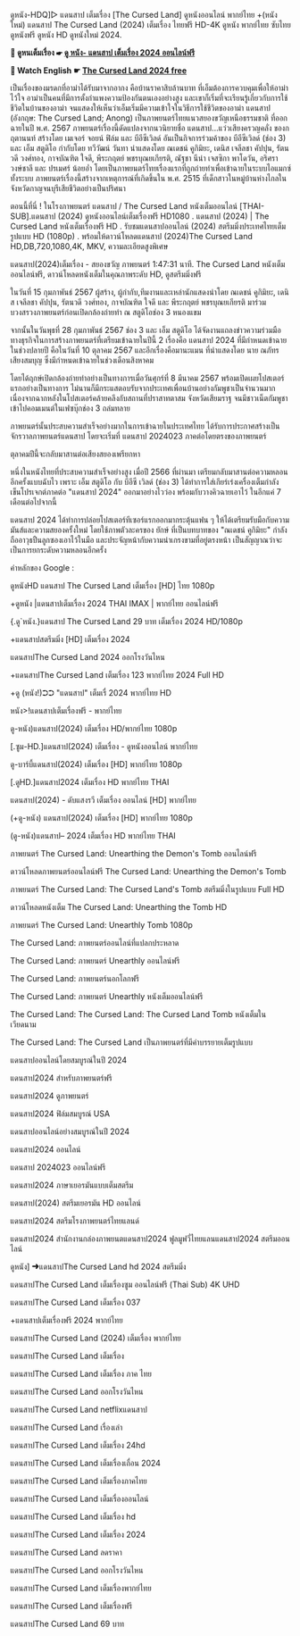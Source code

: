 ดูหนัง-HDQ]▷ แดนสาป  เต็มเรื่อง [The Cursed Land] ดูหนังออนไลน์ พากย์ไทย
+(หนังใหม่) แดนสาป The Cursed Land (2024) เต็มเรื่อง ไทยฟรี HD-4K ดูหนัง พากย์ไทย ซับไทย ดูหนังฟรี ดูหนัง HD ดูหนังใหม่ 2024.

**📀 ดูหนเต็มเรื่อง ☛ [ดู หนัง- แดนสาป เต็มเรื่อง 2024 ออนไลน์ฟรี](https://reurl.cc/ZepKLQ)**

**🎥 Watch English ☛ [The Cursed Land 2024 free](https://ln.run/The-Cursed-Land)**


เป็นเรื่องของมรดกที่อาม่าได้รับมาจากอากง คือบ้านราคาสิบล้านบาท ที่เอ็มต้องการควบคุมเพื่อให้อาม่าไว้ใจ อาม่าเป็นคนที่มีการตั้งกำแพงความป้องกันตนเองอย่างสูง และเขาก็เริ่มที่จะเรียนรู้เกี่ยวกับการใช้ชีวิตในบ้านของอาม่า จนแสดงให้เห็นว่าเอ็มเริ่มมีความเข้าใจในวิธีการใช้ชีวิตของอาม่า
แดนสาป (อังกฤษ: The Cursed Land; Anong) เป็นภาพยนตร์ไทยแนวสยองขวัญเหนือธรรมชาติ ที่ออกฉายในปี พ.ศ. 2567 ภาพยนตร์เรื่องนี้ดัดแปลงจากนวนิยายชื่อ แดนสาป...แว่วเสียงครวญคลั่ง ของกฤตานนท์ สร้างโดย เมเจอร์ จอยน์ ฟิล์ม และ บีอีซีเวิลด์ อันเป็นกิจการร่วมค้าของ บีอีซีเวิลด์ (ช่อง 3)​ และ เอ็ม สตูดิโอ กำกับโดย ทวีวัฒน์ วันทา นำแสดงโดย ณเดชน์ คูกิมิยะ, เดนิส เจลีลชา คัปปุน, รัตนวดี วงศ์ทอง, กาจบัณฑิต ใจดี, พีระกฤตย์ พชรบุณยเกียรติ, ณัฐชา นีน่า เจสซิกา พาโดวัน, อริศรา วงษ์ชาลี และ ปรเมศร์ น้อยอ่ำ โดยเป็นภาพยนตร์ไทยเรื่องแรกที่ถูกถ่ายทำเพื่อเข้าฉายในระบบไอแมกซ์ทั้งระบบ ภาพยนตร์เรื่องนี้สร้างจากเหตุการณ์ที่เกิดขึ้นใน พ.ศ. 2515 ที่เด็กสาวในหมู่บ้านห่างไกลในจังหวัดกาญจนบุรีเสียชีวิตอย่างเป็นปริศนา

ตอนนี้ที่นี่ ! ในโรงภาพยนตร์ แดนสาป / The Cursed Land หนังเต็มออนไลน์ [THAI-SUB].แดนสาป (2024) ดูหนังออนไลน์เต็มเรื่องฟรี HD1080 . แดนสาป (2024) | The Cursed Land หนังเต็มเรื่องฟรี HD . รับชมแดนสาปออนไลน์ (2024) สตรีมมิ่งประเทศไทยเต็มรูปแบบ HD (1080p) . พร้อมให้ดาวน์โหลดแดนสาป (2024)The Cursed Land HD,DB,720,1080,4K, MKV, ความละเอียดสูงพิเศษ

แดนสาป(2024)เต็มเรื่อง - สยองขวัญ ภาพยนตร์ 1:47:31 นาที. The Cursed Land หนังเต็มออนไลน์ฟรี, ดาวน์โหลดหนังเต็มในคุณภาพระดับ HD, ดูสตรีมมิ่งฟรี

ในวันที่ 15 กุมภาพันธ์ 2567 ผู้สร้าง, ผู้กำกับ,ทีมงานและเหล่านักแสดงนำโดย ณเดชน์ คูกิมิยะ, เดนิส เจลีลชา คัปปุน, รัตนวดี วงศ์ทอง, กาจบัณฑิต ใจดี และ พีระกฤตย์ พชรบุณยเกียรติ มาร่วมบวงสรวงภาพยนตร์ก่อนเปิดกล้องถ่ายทำ ณ สตูดิโอช่อง 3 หนองแขม

จากนั้นในวันพุธที่ 28 กุมภาพันธ์ 2567 ช่อง 3 และ เอ็ม สตูดิโอ ได้จัดงานแถลงข่าวความร่วมมือทางธุรกิจในการสร้างภาพยนตร์ที่เตรียมเข้าฉายในปีนี้ 2 เรื่องคือ แดนสาป 2024 ที่มีกำหนดเข้าฉายในช่วงปลายปี คือในวันที่ 10 ตุลาคม 2567 และอีกเรื่องคือมานะแมน ที่นำแสดงโดย นาย ณภัทร เสียงสมบุญ ซึ่งมีกำหนดเข้าฉายในช่วงเดือนสิงหาคม

โดยได้ฤกษ์เปิดกล้องถ่ายทำอย่างเป็นทางการเมื่อวันศุกร์ที่ 8 มีนาคม 2567 พร้อมเปิดเผยโปสเตอร์แรกอย่างเป็นทางการ ไม่นานก็มีกระแสตอบรับจากประเทศเพื่อนบ้านอย่างกัมพูชาเป็นจำนวนมาก เนื่องจากฉากหลังในโปสเตอร์คล้ายคลึงกับสถานที่ปราสาทตาสม จังหวัดเสียมราฐ จนมีชาวเน็ตกัมพูชาเข้าไปคอมเมนต์ในเฟซบุ๊กช่อง 3 ถล่มทลาย

ภาพยนตร์นั้นประสบความสำเร็จอย่างมากในการเข้าฉายในประเทศไทย ได้รับการประกาศสร้างเป็นจักรวาลภาพยนตร์แดนสาป โดยจะเริ่มที่ แดนสาป 2024023 ภาคต่อโดยตรงของภาพยนตร์

ตุลาคมปีนี้จะกลับมาสานต่อเสียงสยองเพรียกหา

หนึ่งในหนังไทยที่ประสบความสำเร็จอย่างสูง เมื่อปี 2566 ที่ผ่านมา เตรียมกลับมาสานต่อความหลอนอีกครั้งแบบฉับไว เพราะ เอ็ม สตูดิโอ กับ บีอีซี เวิลด์ (ช่อง 3) ได้ทำการใส่เกียร์เร่งเครื่องเต็มกำลัง เข็นโปรเจกต์ภาคต่อ "แดนสาป 2024" ออกมาอย่างไวว่อง พร้อมกับวางคิวฉายเอาไว้ ในอีกแค่ 7 เดือนต่อไปจากนี้

แดนสาป 2024 ได้ทำการปล่อยโปสเตอร์ทีเซอร์แรกออกมากระตุ้นแฟน ๆ ให้ได้เตรียมรับมือกับความมันส์และความสยองครั้งใหม่ โดยใช้ภาพตัวละครของ ยักษ์ ที่เป็นบทบาทของ "ณเดชน์ คูกิมิยะ" กำลังถืออาวุธปืนลูกซองเอาไว้ในมือ และประจัญหน้ากับความน่าเกรงขามที่อยู่ตรงหน้า เป็นสัญญาณว่าจะเป็นการยกระดับความหลอนอีกครั้ง

คำหลักของ Google :

ดูหนังHD แดนสาป The Cursed Land เต็มเรื่อง [HD] ไทย 1080p

+ดูหนัง |แดนสาปเต็มเรื่อง 2024 THAI IMAX | พากย์ไทย ออนไลน์ฟรี

{.ดู`หนัง.}แดนสาป The Cursed Land 29 บาท เต็มเรื่อง 2024 HD/1080p

+แดนสาปสตรีมมิ่ง [HD] เต็มเรื่อง 2024

แดนสาปThe Cursed Land 2024 ออกโรงวันไหน

+แดนสาปThe Cursed Land เต็มเรื่อง 123 พากย์ไทย 2024 Full HD

+ดู (หนัง!)➲➲ "แดนสาป" เต็มเรื่ 2024 พากย์ไทย HD

หนัง>!แดนสาปเต็มเรื่องฟรี - พากย์ไทย

ดู-หนัง)แดนสาป(2024) เต็มเรื่อง HD/พากย์ไทย 1080p

[.ซูม-HD.]แดนสาป(2024) เต็มเรื่อง - ดูหนังออนไลน์ พากย์ไทย

ดู-บาร์บี้แดนสาป(2024) เต็มเรื่อง [HD] พากย์ไทย 1080p

[.ดูHD.]แดนสาป2024 เต็มเรื่อง HD พากย์ไทย THAI

แดนสาป(2024) - ดับแสงรวี เต็มเรื่อง ออนไลน์ [HD] พากย์ไทย

(+ดู-หนัง) แดนสาป(2024) เต็มเรื่อง [HD] พากย์ไทย 1080p

(ดู-หนัง)แดนสาป– 2024 เต็มเรื่อง HD พากย์ไทย THAI

ภาพยนตร์ The Cursed Land: Unearthing the Demon's Tomb ออนไลน์ฟรี

ดาวน์โหลดภาพยนตร์ออนไลน์ฟรี The Cursed Land: Unearthing the Demon's Tomb

ภาพยนตร์ The Cursed Land: The Cursed Land's Tomb สตรีมมิ่งในรูปแบบ Full HD

ดาวน์โหลดหนังเต็ม The Cursed Land: Unearthing the Tomb HD

ภาพยนตร์ The Cursed Land: Unearthly Tomb 1080p

The Cursed Land: ภาพยนตร์ออนไลน์ที่แปลกประหลาด

The Cursed Land: ภาพยนตร์ Unearthly ออนไลน์ฟรี

The Cursed Land: ภาพยนตร์นอกโลกฟรี

The Cursed Land: ภาพยนตร์ Unearthly หนังเต็มออนไลน์ฟรี

The Cursed Land: The Cursed Land: The Cursed Land Tomb หนังเต็มในเวียดนาม

The Cursed Land: The Cursed Land เป็นภาพยนตร์ที่มีคำบรรยายเต็มรูปแบบ

แดนสาปออนไลน์โดยสมบูรณ์ในปี 2024

แดนสาป2024 สำหรับภาพยนตร์ฟรี

แดนสาป2024 ดูภาพยนตร์

แดนสาป2024 ฟิล์มสมบูรณ์ USA

แดนสาปออนไลน์อย่างสมบูรณ์ในปี 2024

แดนสาป2024 ออนไลน์

แดนสาป 2024023 ออนไลน์ฟรี

แดนสาป2024 ภาษาเยอรมันแบบเต็มสตรีม

แดนสาป(2024) สตรีมเยอรมัน HD ออนไลน์

แดนสาป2024 สตรีมโรงภาพยนตร์ไทยแลนด์

แดนสาป2024 สํานักงานกล่องภาพยนตแดนสาป2024 ฟูลมูฟวี่ไทยแลนแดนสาป2024 สตรีมออนไลน์

ดูหนัง] ➜แดนสาปThe Cursed Land hd 2024 สตรีมมิ่ง

แดนสาปThe Cursed Land เต็มเรื่องซูม ออนไลน์ฟรี (Thai Sub) 4K UHD

แดนสาปThe Cursed Land เต็มเรื่อง 037

+แดนสาปเต็มเรื่องฟรี 2024 พากย์ไทย

แดนสาปThe Cursed Land (2024) เต็มเรื่อง พากย์ไทย

แดนสาปThe Cursed Land เต็มเรื่อง

แดนสาปThe Cursed Land เต็มเรื่อง ภาค ไทย

แดนสาปThe Cursed Land ออกโรงวันไหน

แดนสาปThe Cursed Land netflixแดนสาป

แดนสาปThe Cursed Land เรื่องเล่า

แดนสาปThe Cursed Land เต็มเรื่อง 24hd

แดนสาปThe Cursed Land เต็มเรื่องเถื่อน 2024

แดนสาปThe Cursed Land เต็มเรื่องภาคไทย

แดนสาปThe Cursed Land เต็มเรื่องออนไลน์

แดนสาปThe Cursed Land เต็มเรื่อง hd

แดนสาปThe Cursed Land เต็มเรื่อง 2024

แดนสาปThe Cursed Land ลดราคา

แดนสาปThe Cursed Land ออกโรงวันไหน

แดนสาปThe Cursed Land เต็มเรื่องพากย์ไทย

แดนสาปThe Cursed Land เต็มเรื่องฟรี

แดนสาปThe Cursed Land 69 บาท
